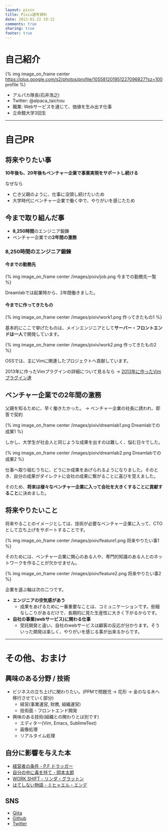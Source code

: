 ```yaml
---
layout: pixiv
title: Pixiv選考資料
date: 2013-01-22 19:12
comments: true
sharing: true
footer: true
---
```


# 自己紹介

{% img image_on_frame center https://plus.google.com/s2/photos/profile/105581201951227096827?sz=100 profile %}

- アルパカ隊長(石井浩之)
- Twitter: @alpaca\_taichou
- 職業: Webサービスを通じて、価値を生み出す仕事
- 立命館大学3回生

- - -

# 自己PR

## 将来やりたい事

**10年後も、20年後もベンチャー企業で事業実現をサポートし続ける**

なぜなら

- 亡き父親のように、仕事に没頭し続けたいため
- 大学時代にベンチャー企業で働く中で、やりがいを感じたため

## 今まで取り組んだ事

- **8,250時間**のエンジニア鍛錬
- ベンチャー企業での**2年間の激務**

### 8,250時間のエンジニア鍛錬

#### 今までの勤務先

{% img image_on_frame center /images/pixiv/job.png 今までの勤務先一覧 %}

Dreamlabでは起業時から、2年間働きました。

#### 今までに作ってきたもの

{% img image_on_frame center /images/pixiv/work1.png 作ってきたもの1 %}

基本的にここで挙げたものは、メインエンジニアとして**サーバー・フロントエンドは一人**で開発しています。

{% img image_on_frame center /images/pixiv/work2.png 作ってきたもの2 %}

OSSでは、主にVimに関連したプロジェクトへ貢献しています。

2013年に作ったVimプラグインの詳細について見るなら → [2013年に作ったVimプラグイン達](/blog/vim/vim-plugins-2013.html)

## ベンチャー企業での2年間の激務

父親を知るために、早く働きたかった。 -> ベンチャー企業の社長に誘われ、即答で契約

{% img image_on_frame center /images/pixiv/dreamlab1.png Dreamlabでの成果1 %}

しかし、大学生が社会人と同じような成果を出すのは難しく、悩む日々でした。

{% img image_on_frame center /images/pixiv/dreamlab2.png Dreamlabでの成果2 %}

仕事へ取り組むうちに、どうにか成果をあげられるようになりました。そのとき、自分の成果がダイレクトに会社の成果に繋がることに喜びを覚えました。

そのため、**将来は様々なベンチャー企業に入って会社を大きくすることに貢献すること**に決めました。

## 将来やりたいこと

将来やることのイメージとしては、技術が必要なベンチャー企業に入って、CTOとして立ち上げをサポートすることです。

{% img image_on_frame center /images/pixiv/feature1.png 将来やりたい事1 %}

そのためには、ベンチャー企業に関心のある人や、専門的知識のある人とのネットワークを作ることが欠かせません。

{% img image_on_frame center /images/pixiv/feature2.png 将来やりたい事2 %}

企業を選ぶ軸は次の二つです。

- **エンジニアの空気感があう**
  - 成果をあげるために一番重要なことは、コミュニケーションです。些細なしこりがあるだけで、長期的に見た生産性に大きく下がるからです。
- **自社の事業(webサービス)に関わる仕事**
  - 受託開発と違い、自社のwebサービスは顧客の反応が分かります。そういった開発は楽しく、やりがいを感じる事が出来るからです。

- - -

# その他、おまけ

## 興味のある分野 / 技術

- ビジネスの立ち上げに関わりたい。(PPMで問題児 -> 花形 -> 金のなる木へ移行させていく部分)
  - 経営(事業運営, 財務, 組織運営)
  - 技術面 - フロントエンド開発
- 興味のある技術(組織との関わりとは別です)
  - エディター(Vim, Emacs, SublimeText)
  - 画像処理
  - リアルタイム処理

## 自分に影響を与えた本

- [経営者の条件 - P.F ドラッガー]( http://www.amazon.co.jp/%E3%83%89%E3%83%A9%E3%83%83%E3%82%AB%E3%83%BC%E5%90%8D%E8%91%97%E9%9B%861-%E7%B5%8C%E5%96%B6%E8%80%85%E3%81%AE%E6%9D%A1%E4%BB%B6-P-F-%E3%83%89%E3%83%A9%E3%83%83%E3%82%AB%E3%83%BC/dp/4478300747/ref=dp_ob_image_bk )
- [自分の中に毒を持て - 岡本太郎]( http://www.amazon.co.jp/%E8%87%AA%E5%88%86%E3%81%AE%E4%B8%AD%E3%81%AB%E6%AF%92%E3%82%92%E6%8C%81%E3%81%A6%E2%80%95%E3%81%82%E3%81%AA%E3%81%9F%E3%81%AF%E2%80%9C%E5%B8%B8%E8%AD%98%E4%BA%BA%E9%96%93%E2%80%9D%E3%82%92%E6%8D%A8%E3%81%A6%E3%82%89%E3%82%8C%E3%82%8B%E3%81%8B-%E9%9D%92%E6%98%A5%E6%96%87%E5%BA%AB-%E5%B2%A1%E6%9C%AC-%E5%A4%AA%E9%83%8E/dp/4413090101/ref=sr_1_1?s=books&ie=UTF8&qid=1390397755&sr=1-1&keywords=%E8%87%AA%E5%88%86%E3%81%AE%E4%B8%AD%E3%81%AB%E6%AF%92%E3%82%92%E6%8C%81%E3%81%A6 )
- [WORK SHIFT - リンダ・グラットン]( http://www.amazon.co.jp/%E3%83%AF%E3%83%BC%E3%82%AF%E3%83%BB%E3%82%B7%E3%83%95%E3%83%88-%E2%80%95-%E5%AD%A4%E7%8B%AC%E3%81%A8%E8%B2%A7%E5%9B%B0%E3%81%8B%E3%82%89%E8%87%AA%E7%94%B1%E3%81%AB%E3%81%AA%E3%82%8B%E5%83%8D%E3%81%8D%E6%96%B9%E3%81%AE%E6%9C%AA%E6%9D%A5%E5%9B%B3%E3%80%882025%E3%80%89-%E3%83%AA%E3%83%B3%E3%83%80%E3%83%BB%E3%82%B0%E3%83%A9%E3%83%83%E3%83%88%E3%83%B3/dp/4833420163/ref=sr_1_1?s=books&ie=UTF8&qid=1390398692&sr=1-1&keywords=work+shift )
- [はてしない物語 - ミヒャエル・エンデ]( http://www.amazon.co.jp/%E3%81%AF%E3%81%A6%E3%81%97%E3%81%AA%E3%81%84%E7%89%A9%E8%AA%9E-%E3%82%A8%E3%83%B3%E3%83%87%E3%81%AE%E5%82%91%E4%BD%9C%E3%83%95%E3%82%A1%E3%83%B3%E3%82%BF%E3%82%B8%E3%83%BC-%E3%83%9F%E3%83%92%E3%83%A3%E3%82%A8%E3%83%AB%E3%83%BB%E3%82%A8%E3%83%B3%E3%83%87/dp/4001109816/ref=sr_1_1?s=books&ie=UTF8&qid=1390397872&sr=1-1&keywords=%E3%81%AF%E3%81%A6%E3%81%97%E3%81%AA%E3%81%84%E7%89%A9%E8%AA%9E )

## SNS

- [Qiita](https://qiita.com/alpaca_taichou)
- [Github](https://github.com/alpaca-tc)
- [Twitter](https://twitter.com/alpaca_taichou)
